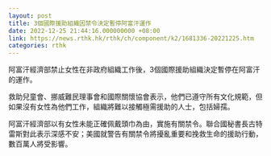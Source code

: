 ```yaml
---
layout: post
title: 3個國際援助組織因禁令決定暫停阿富汗運作
date: 2022-12-25 21:44:16.000000000 +08:00
link: https://news.rthk.hk/rthk/ch/component/k2/1681336-20221225.htm
categories: rthk
---
```


阿富汗經濟部禁止女性在非政府組織工作後，3個國際援助組織決定暫停在阿富汗的運作。

救助兒童會、挪威難民理事會和國際關懷協會表示，他們已遵守所有文化規範，但如果沒有女性為他們工作，組織將難以接觸極需援助的人士，包括婦孺。

阿富汗經濟部以有女性未能正確佩戴頭巾為由，實施有關禁令。聯合國秘書長古特雷斯對此表示深感不安；美國就警告有關禁令將擾亂重要和挽救生命的援助行動，數百萬人將受影響。
